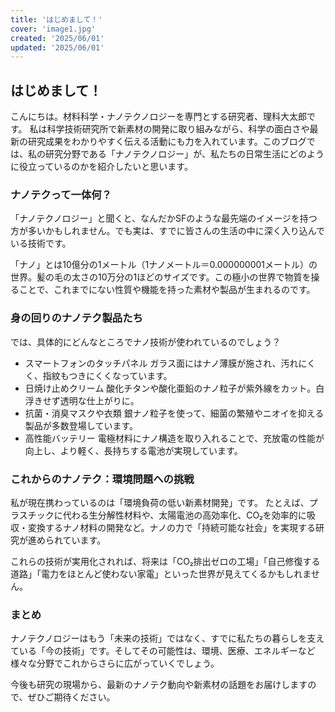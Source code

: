 ```yaml
---
title: 'はじめまして！'
cover: 'image1.jpg'
created: '2025/06/01'
updated: '2025/06/01'
---
```


## はじめまして！

こんにちは。材料科学・ナノテクノロジーを専門とする研究者、理科大太郎です。
私は科学技術研究所で新素材の開発に取り組みながら、科学の面白さや最新の研究成果をわかりやすく伝える活動にも力を入れています。このブログでは、私の研究分野である「ナノテクノロジー」が、私たちの日常生活にどのように役立っているのかを紹介したいと思います。

### ナノテクって一体何？

「ナノテクノロジー」と聞くと、なんだかSFのような最先端のイメージを持つ方が多いかもしれません。でも実は、すでに皆さんの生活の中に深く入り込んでいる技術です。

「ナノ」とは10億分の1メートル（1ナノメートル＝0.000000001メートル）の世界。髪の毛の太さの10万分の1ほどのサイズです。この極小の世界で物質を操ることで、これまでにない性質や機能を持った素材や製品が生まれるのです。

### 身の回りのナノテク製品たち

では、具体的にどんなところでナノ技術が使われているのでしょう？

- スマートフォンのタッチパネル
ガラス面にはナノ薄膜が施され、汚れにくく、指紋もつきにくくなっています。
- 日焼け止めクリーム
酸化チタンや酸化亜鉛のナノ粒子が紫外線をカット。白浮きせず透明な仕上がりに。
- 抗菌・消臭マスクや衣類
銀ナノ粒子を使って、細菌の繁殖やニオイを抑える製品が多数登場しています。
- 高性能バッテリー
電極材料にナノ構造を取り入れることで、充放電の性能が向上し、より軽く、長持ちする電池が実現しています。

### これからのナノテク：環境問題への挑戦

私が現在携わっているのは「環境負荷の低い新素材開発」です。
たとえば、プラスチックに代わる生分解性材料や、太陽電池の高効率化、CO₂を効率的に吸収・変換するナノ材料の開発など。ナノの力で「持続可能な社会」を実現する研究が進められています。

これらの技術が実用化されれば、将来は「CO₂排出ゼロの工場」「自己修復する道路」「電力をほとんど使わない家電」といった世界が見えてくるかもしれません。

### まとめ
ナノテクノロジーはもう「未来の技術」ではなく、すでに私たちの暮らしを支えている「今の技術」です。そしてその可能性は、環境、医療、エネルギーなど様々な分野でこれからさらに広がっていくでしょう。

今後も研究の現場から、最新のナノテク動向や新素材の話題をお届けしますので、ぜひご期待ください。